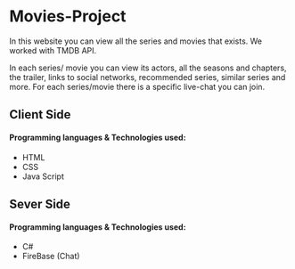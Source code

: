 # Movies-Project
In this website you can view all the series and movies that exists.
We worked with TMDB API.

In each series/ movie you can view its actors, all the seasons and chapters, the trailer, links to social networks, recommended series, similar series and more.
For each series/movie there is a specific live-chat you can join.


## Client Side
#### Programming languages & Technologies used:
- HTML
- CSS
- Java Script

## Sever Side
#### Programming languages & Technologies used:
- C#
- FireBase (Chat)


